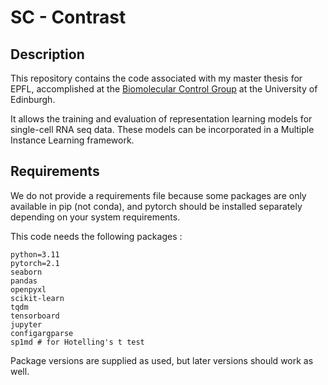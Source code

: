 
# SC - Contrast

## Description

This repository contains the code associated with my master thesis for EPFL, accomplished at the  [Biomolecular Control Group](https://homepages.inf.ed.ac.uk/doyarzun/) at the University of Edinburgh.

It allows the training and evaluation of representation learning models for single-cell RNA seq data.
These models can be incorporated in a Multiple Instance Learning framework.

## Requirements

We do not provide a requirements file because some packages are only available in pip (not conda), and pytorch should be installed separately depending on your system requirements.

This code needs the following packages :

```
python=3.11
pytorch=2.1
seaborn
pandas
openpyxl 
scikit-learn
tqdm
tensorboard
jupyter
configargparse
sp1md # for Hotelling's t test 
```

Package versions are supplied as used, but later versions should work as well.
